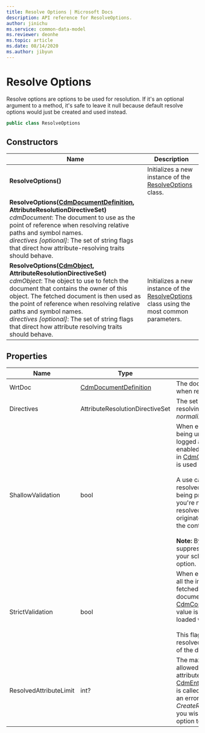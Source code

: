 ```yaml
---
title: Resolve Options | Microsoft Docs
description: API reference for ResolveOptions.
author: jinichu
ms.service: common-data-model
ms.reviewer: deonhe 
ms.topic: article
ms.date: 08/14/2020
ms.author: jibyun
---
```


# Resolve Options

Resolve options are options to be used for resolution. If it's an optional argument to a method, it's safe to leave it null because default resolve options would just be created and used instead. 

```csharp
public class ResolveOptions
```

## Constructors
|Name|Description|
|---|---|
|**ResolveOptions()**|Initializes a new instance of the [ResolveOptions](resolveoptions.md) class.|
|**ResolveOptions([CdmDocumentDefinition](../cdm/document.md), AttributeResolutionDirectiveSet)**<br/>*cdmDocument*: The document to use as the point of reference when resolving relative paths and symbol names.<br/>*directives [optional]*: The set of string flags that direct how attribute-resolving traits should behave.|
|**ResolveOptions([CdmObject](../cdm/cdmobject.md), AttributeResolutionDirectiveSet)**<br/>*cdmObject*: The object to use to fetch the document that contains the owner of this object. The fetched document is then used as the point of reference when resolving relative paths and symbol names.<br/>*directives [optional]*: The set of string flags that direct how attribute resolving traits should behave.|Initializes a new instance of the [ResolveOptions](resolveoptions.md) class using the most common parameters.|

## Properties
|Name|Type|Description|
|---|---|---|
|WrtDoc|[CdmDocumentDefinition](../cdm/document.md)|The document to use as the point of reference when resolving relative paths and symbol names.|
|Directives|AttributeResolutionDirectiveSet|The set of string flags that direct how attribute resolving traits should behave (for example, *normalized*, *structured*, etc.).|
|ShallowValidation|bool|When enabled, errors regarding object references being unable to load or resolve are suppressed and logged as warnings instead. This resolve option is enabled through the *shallowValidation* parameter in [CdmCorpusDefinition.FetchObjectAsync(...)](../cdm/corpus.md#methods) and is used only during loading.<br/><br/>A use case for this resolve option is when loading a resolved schema without its referenced schemas being present. This may be acceptable behavior if you're not interested in *how* the schema was resolved (for example, where its attributes originated) and you're just concerned with reading the contents inside the resolved schema.<br/><br/>**Note:** By enabling shallow validation, you may be suppressing important errors about the validity of your schemas. Use caution when using this resolve option.|
|StrictValidation|bool|When enabled, it instructs the Object Model to load all the imports associated with the file being fetched and validates all the references in the documents in [CdmCorpusDefinition.FetchObjectAsync(...)](../cdm/corpus.md#methods). If no value is supplied, the imports and references are loaded when they are required during  an operation. <br/><br/>This flag is especially useful when dealing with resolved entities since it will reduce the load time of the document.|
|ResolvedAttributeLimit|int?|The maximum number of resolved attributes allowed for an entity. The default limit is 4000 attributes. This limit is only checked when [CdmEntityDefinition.CreateResolvedEntityAsync(...)](../cdm/entity.md#methods) is called. If this limit is exceeded, resolution will fail, an error message will be logged, and *CreateResolvedEntityAsync(...)* will return null. If you wish to get rid of this limit, set this resolve option to null.

